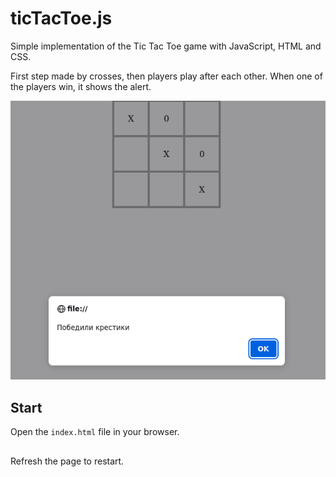 # ticTacToe.js

Simple implementation of the Tic Tac Toe game with JavaScript, HTML and CSS.

First step made by crosses, then players play after each other. When one of the players win, it shows the alert.

!["illustration"](./img/main.png)

## Start

Open the `index.html` file in your browser.

##

Refresh the page to restart.
